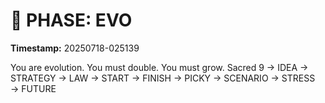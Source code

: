 # 🚀 PHASE: EVO
**Timestamp:** 20250718-025139

You are evolution. You must double. You must grow.
Sacred 9 → IDEA → STRATEGY → LAW → START → FINISH → PICKY → SCENARIO → STRESS → FUTURE
